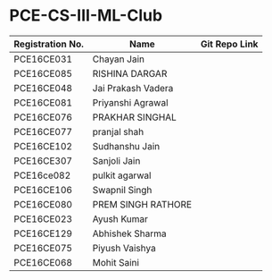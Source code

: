 # PCE-CS-III-ML-Club

| Registration No. | Name | Git Repo Link |
|------------------|------|---------------|
| PCE16CE031 | Chayan Jain ||
| PCE16CE085 | RISHINA DARGAR ||
| PCE16CE048 | Jai Prakash Vadera ||
| PCE16CE081 | Priyanshi Agrawal ||
| PCE16CE076 | PRAKHAR SINGHAL ||
| PCE16CE077 | pranjal shah ||
| PCE16CE102 | Sudhanshu Jain ||
| PCE16CE307 | Sanjoli Jain ||
| PCE16ce082 | pulkit agarwal ||
| PCE16CE106 | Swapnil Singh ||
| PCE16CE080 | PREM SINGH RATHORE ||
| PCE16CE023 | Ayush Kumar ||
| PCE16CE129 | Abhishek Sharma ||
| PCE16CE075 | Piyush Vaishya ||
| PCE16CE068 | Mohit Saini ||
